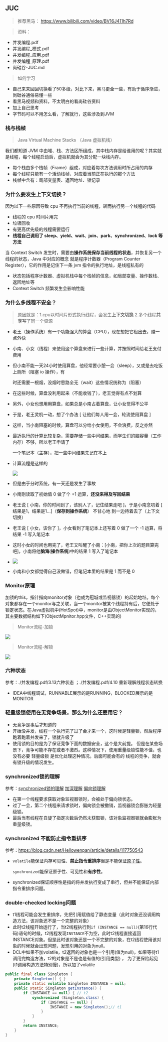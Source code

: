 ## JUC

> 推荐黑马： https://www.bilibili.com/video/BV16J411h7Rd





> 资料：

+ 并发编程.pdf
+ 并发编程_模式.pdf
+ 并发编程_应用.pdf
+ 并发编程_原理.pdf
+ 尚硅谷-JUC.md



> 如何学习

+ 自己来来回回切换看了50多级，对比下来，黑马更全一些，有助于循序渐进，尚硅谷通俗易懂一些
+ 看黑马视频和资料，不太明白的看尚硅谷资料
+ 加上自己思考
+ 字节码可以不用怎么看，了解就行，这些涉及到JVM



### 栈与栈帧

> Java Virtual Machine Stacks （Java 虚拟机栈） 

我们都知道 JVM 中由堆、栈、方法区所组成，其中栈内存是给谁用的呢？其实就是线程，每个线程启动后，虚拟机就会为其分配一块栈内存。 

+ 每个栈由多个栈帧（Frame）组成，对应着每次方法调用时所占用的内存 
+ 每个线程只能有一个活动栈帧，对应着当前正在执行的那个方法
+ 栈帧中含有：局部变量表、返回地址、锁记录



### 为什么要发生上下文切换？

因为以下一些原因导致 cpu 不再执行当前的线程，转而执行另一个线程的代码

+ 线程的 cpu 时间片用完 
+ 垃圾回收 
+ 有更高优先级的线程需要运行
+ **线程自己调用了 sleep、yield、wait、join、park、synchronized、lock 等方法**



当 Context Switch 发生时，需要由**操作系统保存当前线程的状态**，并恢复另一个线程的状态，Java 中对应的概念 就是程序计数器（Program Counter Register），它的作用是记住下一条 jvm 指令的执行地址，是线程私有的 

+ 状态包括程序计数器、虚拟机栈中每个栈帧的信息，如局部变量、操作数栈、返回地址等 
+ Context Switch 频繁发生会影响性能 



### 为什么多线程不安全？

> 原因就是：1.cpu以时间片形式执行线程，会发生**上下文切换**  2.多个线程**共享写**了同一个资源

+ 老王（操作系统）有一个功能强大的算盘（CPU），现在想把它租出去，赚一点外快 

+ 小南、小女（线程）来使用这个算盘来进行一些计算，并按照时间给老王支付费用

+ 但小南不能一天24小时使用算盘，他经常要小憩一会（sleep），又或是去吃饭上厕所（阻塞 io 操作），有 

  时还需要一根烟，没烟时思路全无（wait）这些情况统称为（阻塞） 

+ 在这些时候，算盘没利用起来（不能收钱了），老王觉得有点不划算 

+ 另外，小女也想用用算盘，如果总是小南占着算盘，让小女觉得不公平

+ 于是，老王灵机一动，想了个办法 [ 让他们每人用一会，轮流使用算盘 ] 

+ 这样，当小南阻塞的时候，算盘可以分给小女使用，不会浪费，反之亦然 

+ 最近执行的计算比较复杂，需要存储一些中间结果，而学生们的脑容量（工作内存）不够，所以老王申请了 

  一个笔记本（主存），把一些中间结果先记在本上

+ 计算流程是这样的 

  ![](./images/多线程为什么不安全.png)

+ 但是由于分时系统，有一天还是发生了事故

+ 小南刚读取了初始值 0 做了个 +1 运算，**还没来得及写回结果**

+ 老王说 [ 小南，你的时间到了，该别人了，记住结果走吧 ]，于是小南念叨着 [ 结果是1，结果是1...]（**保存到操作系统**） 不甘心地 到一边待着去了（上下文切换）

+ 老王说 [ 小女，该你了 ]，小女看到了笔记本上还写着 0 做了一个 -1 运算，将结果 -1 写入笔记本

+ 这时小女的时间也用完了，老王又叫醒了小南：[小南，把你上次的题目算完吧]，小南将他**脑海**(**操作系统**)中的结果 1 写入了笔记本

+ ![](./images/多线程为什么不安全2.png)

+ 小南和小女都觉得自己没做错，但笔记本里的结果是 1 而不是 0



### Monitor原理

加锁的this，指针指向monitor对象（也成为冠城或监视器锁）的起始地址。每个对象都存在一个monitor与之关联，当一个monitor被某个线程持有后，它便处于锁定状态。在Java虚拟机中(HotSpot)中，monitor是由ObjectMonitor实现的，其主要数据结构如下(ObjectMpnitor.hpp文件，C++实现的)



> Monitor流程-加锁

![](C:/Users/peish/Desktop/Learning-Note/JUC/images/monitor流程-加锁.png)



> Monitor流程-解锁

![](./images/monitor流程-解锁.png)



### 六种状态

参考：./并发编程.pdf/3.13六种状态 ；./并发编程.pdf/4.10 重新理解线程状态转换

+ IDEA中线程调试，RUNNABLE展示的是RUNNING，BLOCKED展示的是MONITOR



### 轻量级锁使用在无竞争场景，那么为什么还要用它？

+ 无竞争是事后才知道的 
+ 开始没并发，线程一个执行完了过了会才来一个，这时候是轻量锁，然后程序跑着跑着并发来了，锁就升级了 
+ 使用锁的目的是为了保证竞争下面的数据安全，这个是大前提。
  但是在某些场景下，竞争可能不存在或者不激烈。这种情况下，使用重量级锁性能不佳，也没有必要
  轻量级锁 是优化处理这种情况。后面可能会有的 线程的竞争，就会有锁升级的情况发生。 



### synchronized锁的理解

参考：[synchronized锁的理解](https://blog.csdn.net/Ryanqy/article/details/105351282)   [加深理解](https://blog.dreamtobe.cn/2015/11/13/java_synchronized/)  [偏向锁理解](https://blog.csdn.net/m0_37540696/article/details/113247587)

+ 在第一个线程要求获取对象监视器锁时，会被处于偏向锁状态。
+ 过了一会，第二个线程来请求锁时，偏向锁会被撤销，监视器锁会膨胀为轻量级锁。
+ 最后当有线程在自旋了指定次数后仍然未获取锁，该对象监视器锁就会膨胀为重量级锁。



### synchronized 不能防止指令重排序

参考：https://blog.csdn.net/Hellowenpan/article/details/117750543

+ `volatile`能保证内存可见性、**禁止指令重排序**但是不能保证[原子性](https://so.csdn.net/so/search?q=原子性&spm=1001.2101.3001.7020)。

  `synchronized`能保证原子性、可见性和**有序性**。

+ synchronized保证顺序性是指的将并发执行变成了串行，但并不能保证内部指令重排序问题。



### double-checked locking问题

+ t1线程可能会发生重排序，先把引用赋值给了静态变量（此时对象还没调用构造方法，该对象还不是一个完整的对象）
+ 此时t2线程开始运行了，当t2线程执行到`if (INSTANCE == null)`(第16行代码)语句的时候，t2线程发现`INSTANCE`不为空，此时t2线程直接返回INSTANCE对象。但是此时该对象还是一个不完整的对象，在t2线程使用该对象的时候就会出现问题，发现引用的对象为null。
+ DCL中如果不加volatile，t2返回的对象也是一个引用(值为null)，如果等待t1调用完构造方法，t2的对象是不是也是有值的(引用类型) ， 为了更保险起见(t1调用构造方法特别慢)，所以加了volatile 





```java
public final class Singleton {
    private Singleton() { }
    private static volatile Singleton INSTANCE = null;
    public static Singleton getInstance() {
        if (INSTANCE == null) { // t2
            synchronized (Singleton.class) { 
                if (INSTANCE == null) { 
                    INSTANCE = new Singleton();// t1
                }
            }
        }
        return INSTANCE;
    }
}
```

